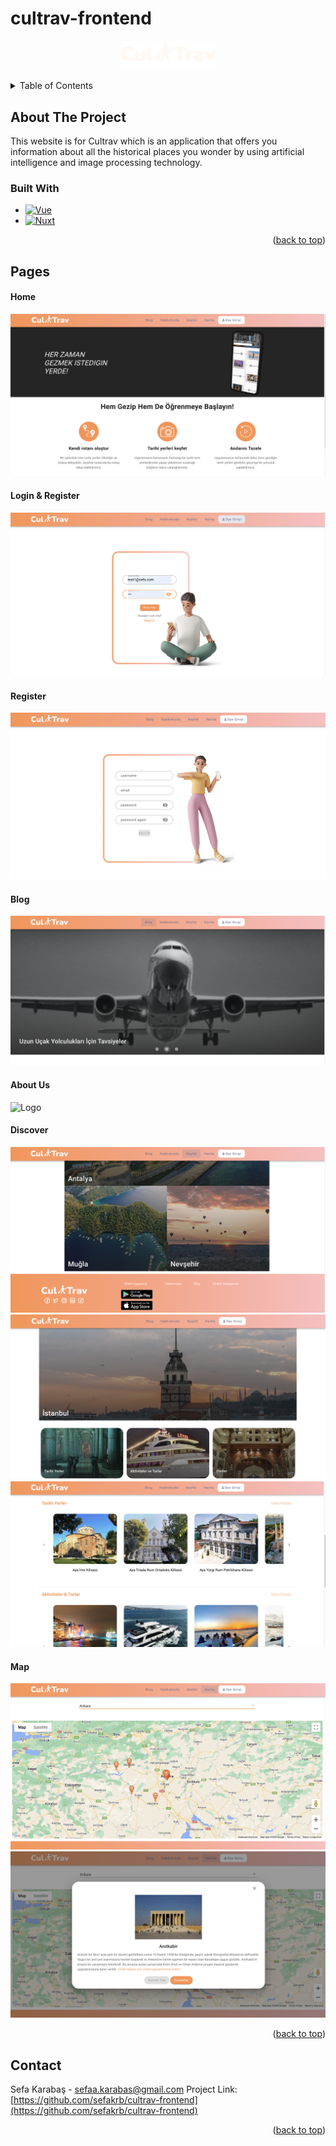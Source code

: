 # cultrav-frontend

<!-- PROJECT LOGO -->
<div name="readme-top"  align="center">
    <img style="width:30%;height:30%" src="static/logo-cultrav.svg" alt="Logo">
</div>

<br />

<!-- TABLE OF CONTENTS -->
<details>
  <summary>Table of Contents</summary>
  <ol>
    <li>
        <a href="#built-with">Built With</a>
    </li>
    <li><a href="#contact">Contact</a></li>
  </ol>
</details>

## About The Project

This website is for Cultrav which is an application that offers you information about all the historical places you wonder by using artificial intelligence and image processing technology.

### Built With

- [![Vue][vue.js]][vue-url]
- [![Nuxt][nuxt]][nuxt-url]

<p align="right">(<a href="#readme-top">back to top</a>)</p>

## Pages
#### Home
  <img src="static/ss/ana.png" alt="Logo">
  
#### Login & Register
  <img src="static/ss/login.png" alt="Logo" >
  
#### Register
  <img src="static/ss/register.png" alt="Logo">  
  
#### Blog
  <img src="static/ss/blog1.png" alt="Logo" >
  
#### About Us
  <img src="static/ss/abu1.png" alt="Logo" >

#### Discover
  <img src="static/ss/discover.png" alt="Logo" >
  <img src="static/ss/dc1.png" alt="Logo" >
  <img src="static/ss/dc2.png" alt="Logo" >
  
#### Map
  <img src="static/ss/map1.png" alt="Logo" >
  <img src="static/ss/map2.png" alt="Logo" >
  
<p align="right">(<a href="#readme-top">back to top</a>)</p>

## Contact

Sefa Karabaş - sefaa.karabas@gmail.com
Project Link: [https://github.com/sefakrb/cultrav-frontend](https://github.com/sefakrb/cultrav-frontend)

<p align="right">(<a href="#readme-top">back to top</a>)</p>

<!-- MARKDOWN LINKS & IMAGES -->
<!-- https://www.markdownguide.org/basic-syntax/#reference-style-links -->

[vue.js]: https://img.shields.io/badge/Vue.js-35495E?style=for-the-badge&logo=vuedotjs&logoColor=4FC08D
[vue-url]: https://vuejs.org/
[nuxt]: https://img.shields.io/badge/Nuxt-002E3B?style=for-the-badge&logo=nuxtdotjs&logoColor=#00DC82
[nuxt-url]: https://nuxtjs.org/
